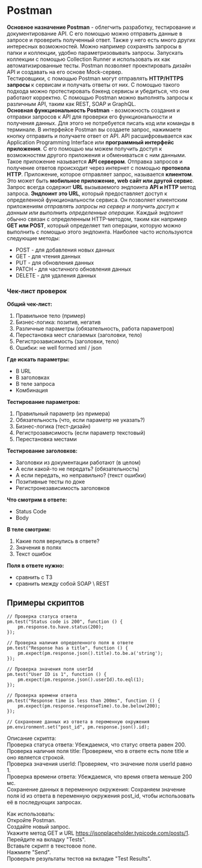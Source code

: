 # Postman
**Основное назначение Postman** - облегчить разработку, тестирование и документирование API.  С его помощью можно отправить данные в запросе и проверить полученный ответ.  Также у него есть много других интересных возможностей. Можно например сохранять запросы в папки и коллекции, удобно параметризовывать запросы. Запускать коллекции с помощью Collection Runner и использовать их как автоматизированные тесты. Postman позволяет проектировать дизайн API и создавать на его основе Mock-сервер.   
Тестировщики, с помощью Postman могут отправлять **HTTP/HTTPS запросы** к сервисам и получать ответы от них. С помощью такого подхода можно протестировать бэкенд сервисы и убедиться, что они работают корректно. С помощью Postman можно выполнять запросы к различным API, таким как REST, SOAP и GraphQL.     
**Основная функциональность Postman** - возможность создания и отправки запросов к API для проверки его функциональности и получения данных. Для этого не потребуется писать код или команды в терминале. В интерфейсе Postman вы создаете запрос, нажимаете кнопку отправить и получаете ответ от API. API расшифровывается как Application Programming Interface или **программный интерфейс приложения**. С его помощью мы можем  получить доступ к возможностям другого приложения и обмениваться с ним данными. Такое приложение называется **API сервером**. Отправка запросов и получение ответов происходит через интернет с помощью **протокола HTTP**. Приложение, которое отправляет запрос, называется **клиентом**. Это может быть **мобильное приложение, web сайт или другой сервис**.   
Запрос всегда содержит **URL** вызываемого эндпоинта **API и HTTP** метод запроса. **Эндпоинт это URL**, который предоставляет доступ к определенной функциональности сервиса. Он позволяет клиентским приложениям *отправлять запросы на сервер и получить доступ к данным или выполнить определенные операции*. Каждый эндпоинт обычно связан с определенным HTTP-методом, таким как например **GET или POST**, который определяет тип операции, которую можно выполнить с помощью этого эндпоинта. Наиболее часто используются следующие методы:  
- POST - для добавления новых данных  
- GET - для чтения данных
- PUT - для обновления данных
- PATCH - для частичного обновления данных
- DELETE - для удаления данных  
  
### Чек-лист проверок
**Общий чек-лист:**    
1. Правильное тело (пример)  
2. Бизнес-логика: позитив, негатив   
3. Различные параметры (обязательность, работа параметров)   
4. Перестановка мест слагаемых (заголовки, тело)   
5. Регистрозависимость (заголовки, тело)   
6. Ошибки: не well formed xml / json   

**Где искать параметры:**  
- В URL  
- В заголовках   
- В теле запроса   
- Комбинация   

**Тестирование параметров:**   
1. Правильный параметр (из примера)   
2. Обязательность (что, если параметр не указать?)   
3. Бизнес-логика (тест-дизайн)   
4. Регистрозависимость (если параметр текстовый)   
5. Перестановка местами   

**Тестирование заголовков:**  
- Заголовки из документации работают (в целом)   
- А если какой-то не передать? (обязательность)   
- А если передать, но неправильно? (текст ошибки)   
- Позитивные тесты по доке   
- Регистронезависимость заголовков   

**Что смотрим в ответе:**  
- Status Code   
- Body   

**В теле смотрим:**   
1. Какие поля вернулись в ответе?   
2. Значения в полях   
3. Текст ошибок    

**Поля в ответе нужно:**   
- сравнить с ТЗ   
- сравнить между собой SOAP \ REST   


## Примеры скриптов
```
// Проверка статуса ответа
pm.test("Status code is 200", function () {
    pm.response.to.have.status(200);
});

// Проверка наличия определенного поля в ответе
pm.test("Response has a title", function () {
    pm.expect(pm.response.json().title).to.be.a('string');
});

// Проверка значения поля userId
pm.test("User ID is 1", function () {
    pm.expect(pm.response.json().userId).to.eql(1);
});

// Проверка времени ответа
pm.test("Response time is less than 200ms", function () {
    pm.expect(pm.response.responseTime).to.be.below(200);
});

// Сохранение данных из ответа в переменную окружения
pm.environment.set("post_id", pm.response.json().id);

```
Описание скрипта:  
Проверка статуса ответа: Убеждаемся, что статус ответа равен 200.  
Проверка наличия поля title: Проверяем, что в ответе есть поле title и оно является строкой.  
Проверка значения userId: Проверяем, что значение поля userId равно 1.  
Проверка времени ответа: Убеждаемся, что время ответа меньше 200 мс.  
Сохранение данных в переменную окружения: Сохраняем значение поля id из ответа в переменную окружения post_id, чтобы использовать её в последующих запросах.  

Как использовать:  
Откройте Postman.  
Создайте новый запрос.  
Укажите метод GET и URL https://jsonplaceholder.typicode.com/posts/1.  
Перейдите на вкладку "Tests".  
Вставьте скрипт в текстовое поле.  
Нажмите "Send".  
Проверьте результаты тестов на вкладке "Test Results".  
  
